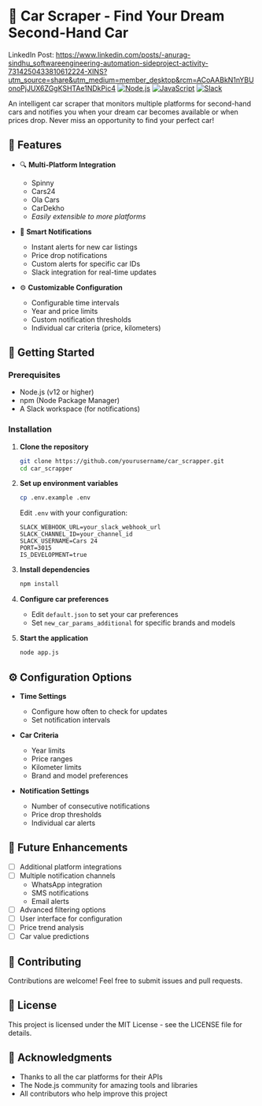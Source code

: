 # 🚗 Car Scraper - Find Your Dream Second-Hand Car
LinkedIn Post: https://www.linkedin.com/posts/-anurag-sindhu_softwareengineering-automation-sideproject-activity-7314250433810612224-XINS?utm_source=share&utm_medium=member_desktop&rcm=ACoAABkN1nYBUonoPjJUX6ZGgKSHTAe1NDkPic4
[![Node.js](https://img.shields.io/badge/Node.js-43853D?style=for-the-badge&logo=node.js&logoColor=white)](https://nodejs.org/)
[![JavaScript](https://img.shields.io/badge/JavaScript-F7DF1E?style=for-the-badge&logo=javascript&logoColor=black)](https://www.javascript.com/)
[![Slack](https://img.shields.io/badge/Slack-4A154B?style=for-the-badge&logo=slack&logoColor=white)](https://slack.com)

An intelligent car scraper that monitors multiple platforms for second-hand cars and notifies you when your dream car becomes available or when prices drop. Never miss an opportunity to find your perfect car!

## 🌟 Features

- 🔍 **Multi-Platform Integration**
  - Spinny
  - Cars24
  - Ola Cars
  - CarDekho
  - *Easily extensible to more platforms*

- 🔔 **Smart Notifications**
  - Instant alerts for new car listings
  - Price drop notifications
  - Custom alerts for specific car IDs
  - Slack integration for real-time updates

- ⚙️ **Customizable Configuration**
  - Configurable time intervals
  - Year and price limits
  - Custom notification thresholds
  - Individual car criteria (price, kilometers)

## 🚀 Getting Started

### Prerequisites

- Node.js (v12 or higher)
- npm (Node Package Manager)
- A Slack workspace (for notifications)

### Installation

1. **Clone the repository**
   ```bash
   git clone https://github.com/yourusername/car_scrapper.git
   cd car_scrapper
   ```

2. **Set up environment variables**
   ```bash
   cp .env.example .env
   ```
   Edit `.env` with your configuration:
   ```
   SLACK_WEBHOOK_URL=your_slack_webhook_url
   SLACK_CHANNEL_ID=your_channel_id
   SLACK_USERNAME=Cars 24
   PORT=3015
   IS_DEVELOPMENT=true
   ```

3. **Install dependencies**
   ```bash
   npm install
   ```

4. **Configure car preferences**
   - Edit `default.json` to set your car preferences
   - Set `new_car_params_additional` for specific brands and models

5. **Start the application**
   ```bash
   node app.js
   ```

## ⚙️ Configuration Options

- **Time Settings**
  - Configure how often to check for updates
  - Set notification intervals

- **Car Criteria**
  - Year limits
  - Price ranges
  - Kilometer limits
  - Brand and model preferences

- **Notification Settings**
  - Number of consecutive notifications
  - Price drop thresholds
  - Individual car alerts

## 🔮 Future Enhancements

- [ ] Additional platform integrations
- [ ] Multiple notification channels
  - WhatsApp integration
  - SMS notifications
  - Email alerts
- [ ] Advanced filtering options
- [ ] User interface for configuration
- [ ] Price trend analysis
- [ ] Car value predictions

## 🤝 Contributing

Contributions are welcome! Feel free to submit issues and pull requests.

## 📝 License

This project is licensed under the MIT License - see the LICENSE file for details.

## 🙏 Acknowledgments

- Thanks to all the car platforms for their APIs
- The Node.js community for amazing tools and libraries
- All contributors who help improve this project
